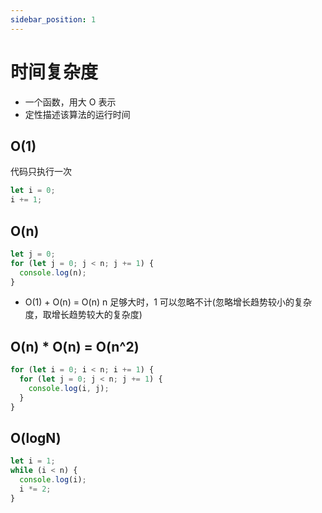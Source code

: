 ```yaml
---
sidebar_position: 1
---
```


# 时间复杂度

- 一个函数，用大 O 表示
- 定性描述该算法的运行时间

## O(1)

代码只执行一次

```js
let i = 0;
i += 1;
```

## O(n)

```js
let j = 0;
for (let j = 0; j < n; j += 1) {
  console.log(n);
}
```

- O(1) + O(n) = O(n)
  n 足够大时，1 可以忽略不计(忽略增长趋势较小的复杂度，取增长趋势较大的复杂度)

## O(n) \* O(n) = O(n^2)

```js
for (let i = 0; i < n; i += 1) {
  for (let j = 0; j < n; j += 1) {
    console.log(i, j);
  }
}
```

## O(logN)

```js
let i = 1;
while (i < n) {
  console.log(i);
  i *= 2;
}
```
